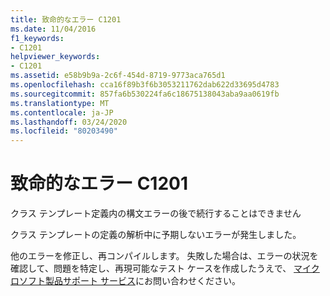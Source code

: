 ```yaml
---
title: 致命的なエラー C1201
ms.date: 11/04/2016
f1_keywords:
- C1201
helpviewer_keywords:
- C1201
ms.assetid: e58b9b9a-2c6f-454d-8719-9773aca765d1
ms.openlocfilehash: cca16f89b3f6b3053211762dab622d33695d4783
ms.sourcegitcommit: 857fa6b530224fa6c18675138043aba9aa0619fb
ms.translationtype: MT
ms.contentlocale: ja-JP
ms.lasthandoff: 03/24/2020
ms.locfileid: "80203490"
---
```

# <a name="fatal-error-c1201"></a>致命的なエラー C1201

クラス テンプレート定義内の構文エラーの後で続行することはできません

クラス テンプレートの定義の解析中に予期しないエラーが発生しました。

他のエラーを修正し、再コンパイルします。 失敗した場合は、エラーの状況を確認して、問題を特定し、再現可能なテスト ケースを作成したうえで、 [マイクロソフト製品サポート サービス](/visualstudio/ide/talk-to-us)にお問い合わせください。
